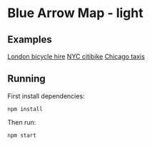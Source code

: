 # Blue Arrow Map - light


## Examples

[London bicycle hire](https://blue-arrow-map-light.netlify.com/1zNbTBLInPOBcCwCDdoSdnnUDdOfDyStFdhPC6nJmBl8)
[NYC citibike](https://blue-arrow-map-light.netlify.com/1IQ0txD09cJ8wsQRSux5AoZfG6eIM-cx6RvVfszZ_ScE)
[Chicago taxis](https://blue-arrow-map-light.netlify.com/1fhX98NFv5gAkkjB2YFCm50-fplFpmWVAZby3dmm9cgQ)


## Running

First install dependencies:

    npm install

Then run:

    npm start
